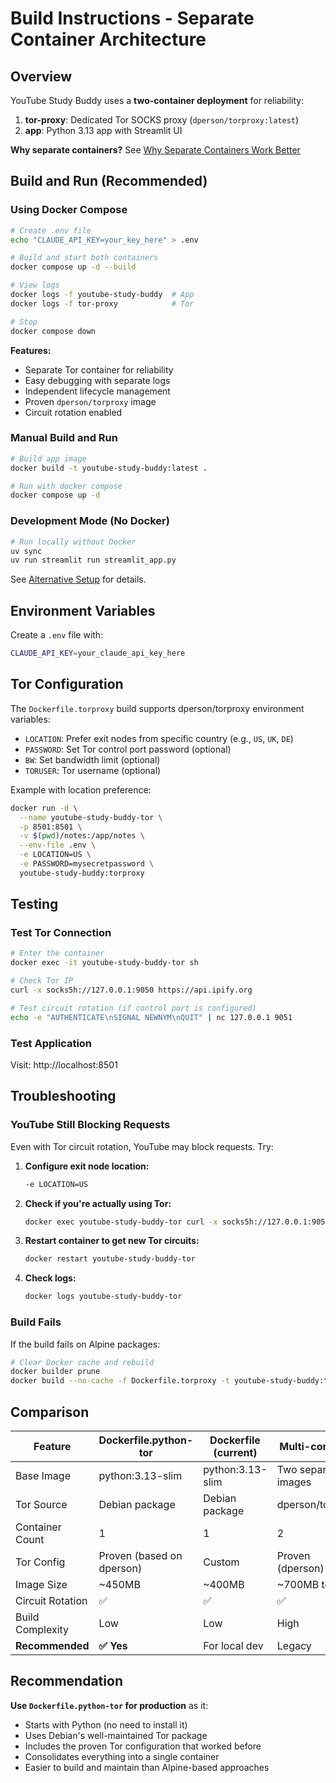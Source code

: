 # Build Instructions - Separate Container Architecture

## Overview

YouTube Study Buddy uses a **two-container deployment** for reliability:

1. **tor-proxy**: Dedicated Tor SOCKS proxy (`dperson/torproxy:latest`)
2. **app**: Python 3.13 app with Streamlit UI

**Why separate containers?** See [Why Separate Containers Work Better](WHY_SEPARATE_CONTAINERS.md)

## Build and Run (Recommended)

### Using Docker Compose

```bash
# Create .env file
echo "CLAUDE_API_KEY=your_key_here" > .env

# Build and start both containers
docker compose up -d --build

# View logs
docker logs -f youtube-study-buddy  # App
docker logs -f tor-proxy            # Tor

# Stop
docker compose down
```

**Features:**
- Separate Tor container for reliability
- Easy debugging with separate logs
- Independent lifecycle management
- Proven `dperson/torproxy` image
- Circuit rotation enabled

### Manual Build and Run

```bash
# Build app image
docker build -t youtube-study-buddy:latest .

# Run with docker compose
docker compose up -d
```

### Development Mode (No Docker)

```bash
# Run locally without Docker
uv sync
uv run streamlit run streamlit_app.py
```

See [Alternative Setup](technical/alternative-setup.md) for details.

## Environment Variables

Create a `.env` file with:

```bash
CLAUDE_API_KEY=your_claude_api_key_here
```

## Tor Configuration

The `Dockerfile.torproxy` build supports dperson/torproxy environment variables:

- `LOCATION`: Prefer exit nodes from specific country (e.g., `US`, `UK`, `DE`)
- `PASSWORD`: Set Tor control port password (optional)
- `BW`: Set bandwidth limit (optional)
- `TORUSER`: Tor username (optional)

Example with location preference:

```bash
docker run -d \
  --name youtube-study-buddy-tor \
  -p 8501:8501 \
  -v $(pwd)/notes:/app/notes \
  --env-file .env \
  -e LOCATION=US \
  -e PASSWORD=mysecretpassword \
  youtube-study-buddy:torproxy
```

## Testing

### Test Tor Connection

```bash
# Enter the container
docker exec -it youtube-study-buddy-tor sh

# Check Tor IP
curl -x socks5h://127.0.0.1:9050 https://api.ipify.org

# Test circuit rotation (if control port is configured)
echo -e "AUTHENTICATE\nSIGNAL NEWNYM\nQUIT" | nc 127.0.0.1 9051
```

### Test Application

Visit: http://localhost:8501

## Troubleshooting

### YouTube Still Blocking Requests

Even with Tor circuit rotation, YouTube may block requests. Try:

1. **Configure exit node location:**
   ```bash
   -e LOCATION=US
   ```

2. **Check if you're actually using Tor:**
   ```bash
   docker exec youtube-study-buddy-tor curl -x socks5h://127.0.0.1:9050 https://api.ipify.org
   ```

3. **Restart container to get new Tor circuits:**
   ```bash
   docker restart youtube-study-buddy-tor
   ```

4. **Check logs:**
   ```bash
   docker logs youtube-study-buddy-tor
   ```

### Build Fails

If the build fails on Alpine packages:

```bash
# Clear Docker cache and rebuild
docker builder prune
docker build --no-cache -f Dockerfile.torproxy -t youtube-study-buddy:torproxy .
```

## Comparison

| Feature | Dockerfile.python-tor | Dockerfile (current) | Multi-container |
|---------|---------------------|---------------------|-----------------|
| Base Image | python:3.13-slim | python:3.13-slim | Two separate images |
| Tor Source | Debian package | Debian package | dperson/torproxy |
| Container Count | 1 | 1 | 2 |
| Tor Config | Proven (based on dperson) | Custom | Proven (dperson) |
| Image Size | ~450MB | ~400MB | ~700MB total |
| Circuit Rotation | ✅ | ✅ | ✅ |
| Build Complexity | Low | Low | High |
| **Recommended** | **✅ Yes** | For local dev | Legacy |

## Recommendation

**Use `Dockerfile.python-tor` for production** as it:
- Starts with Python (no need to install it)
- Uses Debian's well-maintained Tor package
- Includes the proven Tor configuration that worked before
- Consolidates everything into a single container
- Easier to build and maintain than Alpine-based approaches
